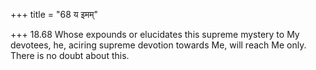 +++
title = "68 य इमम्"

+++
18.68 Whose expounds or elucidates this supreme mystery to My devotees,
he, aciring supreme devotion towards Me, will reach Me only. There is no
doubt about this.
